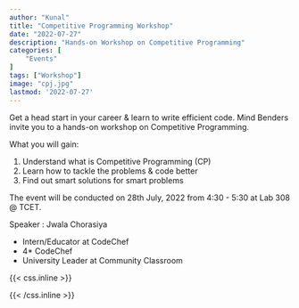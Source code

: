 ```yaml
---
author: "Kunal"
title: "Competitive Programming Workshop"
date: "2022-07-27"
description: "Hands-on Workshop on Competitive Programming"
categories: [
    "Events"
]
tags: ["Workshop"]
image: "cpj.jpg"
lastmod: '2022-07-27'
---
```


Get a head start in your career & learn to write efficient code. Mind Benders invite you to a hands-on workshop on Competitive Programming. 

What you will gain:
1. Understand what is Competitive Programming (CP)
2. Learn how to tackle the problems & code better
3. Find out smart solutions for smart problems

The event will be conducted on 28th July, 2022 from 4:30 - 5:30 at Lab 308 @ TCET.

Speaker : Jwala  Chorasiya
- Intern/Educator at CodeChef
- 4* CodeChef
- University Leader at Community Classroom 


{{< css.inline >}}
<style>
.emojify {
	font-family: Apple Color Emoji, Segoe UI Emoji, NotoColorEmoji, Segoe UI Symbol, Android Emoji, EmojiSymbols;
	font-size: 2rem;
	vertical-align: middle;
}
@media screen and (max-width:650px) {
  .nowrap {
    display: block;
    margin: 25px 0;
  }
}
</style>
{{< /css.inline >}}
